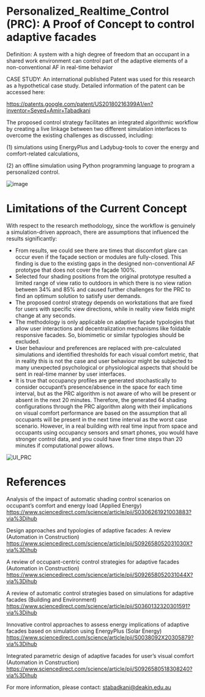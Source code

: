 # Personalized_Realtime_Control (PRC): A Proof of Concept to control adaptive facades
Definition: A system with a high degree of freedom that an occupant in a shared work environment can control part of the adaptive elements of a non-conventional AF in real-time behavior

CASE STUDY: An international published Patent was used for this research as a hypothetical case study. Detailed information of the patent can be accessed here:

https://patents.google.com/patent/US20180216399A1/en?inventor=Seyed+Amir+Tabadkani

The proposed control strategy facilitates an integrated algorithmic workflow by creating a live linkage between two different simulation interfaces to overcome the existing challenges as discussed, including: 

(1) simulations using EnergyPlus and Ladybug-tools to cover the energy and comfort-related calculations, 

(2) an offline simulation using Python programming language to program a personalized control.

![image](https://user-images.githubusercontent.com/17779829/123534424-7550e480-d760-11eb-8bd7-ebd5ca3774d3.png)

# Limitations of the Current Concept
With respect to the research methodology, since the workflow is genuinely a simulation-driven approach, there are assumptions that influenced the results significantly:
-	From results, we could see there are times that discomfort glare can occur even if the façade section or modules are fully-closed. This finding is due to the existing gaps in the designed non-conventional AF prototype that does not cover the façade 100%. 
-	Selected four shading positions from the original prototype resulted a limited range of view ratio to outdoors in which there is no view ration between 34% and 85% and caused further challenges for the PRC to find an optimum solution to satisfy user demands.
-	The proposed control strategy depends on workstations that are fixed for users with specific view directions, while in reality view fields might change at any seconds. 
-	The methodology is only applicable on adaptive façade typologies that allow user interactions and decentralization mechanisms like foldable responsive facades. So, biomimetic or similar typologies should be excluded. 
-	User behaviour and preferences are replaced with pre-calculated simulations and identified thresholds for each visual comfort metric, that in reality this is not the case and user behaviour might be subjected to many unexpected psychological or physiological aspects that should be sent in real-time manner by user interfaces. 
-	It is true that occupancy profiles are generated stochastically to consider occupant’s presence/absence in the space for each time interval, but as the PRC algorithm is not aware of who will be present or absent in the next 20 minutes. Therefore, the generated 64 shading configurations through the PRC algorithm along with their implications on visual comfort performance are based on the assumption that all occupants will be present in the next time interval as the worst case scenario. However, in a real building with real time input from space and occupants using occupancy sensors and smart phones, you would have stronger control data, and you could have finer time steps than 20 minutes if computational power allows.

![UI_PRC](https://user-images.githubusercontent.com/17779829/123538281-7e997b80-d777-11eb-8fe1-5558fd6fbc54.jpg)

# References
Analysis of the impact of automatic shading control scenarios on occupant’s comfort and energy load (Applied Energy)
https://www.sciencedirect.com/science/article/pii/S0306261921003883?via%3Dihub

Design approaches and typologies of adaptive facades: A review (Automation in Construction)
https://www.sciencedirect.com/science/article/pii/S092658052031030X?via%3Dihub

A review of occupant-centric control strategies for adaptive facades (Automation in Construction)
https://www.sciencedirect.com/science/article/pii/S092658052031044X?via%3Dihub

A review of automatic control strategies based on simulations for adaptive facades (Building and Environment)
https://www.sciencedirect.com/science/article/pii/S0360132320301591?via%3Dihub

Innovative control approaches to assess energy implications of adaptive facades based on simulation using EnergyPlus (Solar Energy)
https://www.sciencedirect.com/science/article/pii/S0038092X20305879?via%3Dihub

Integrated parametric design of adaptive facades for user’s visual comfort (Automation in Construction)
https://www.sciencedirect.com/science/article/pii/S0926580518308240?via%3Dihub

For more information, please contact:
stabadkani@deakin.edu.au
